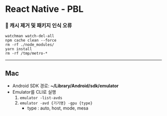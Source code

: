 # React Native - PBL

### 🦋 캐시 제거 및 패키지 인식 오류

```shell
watchman watch-del-all
npm cache clean --force
rm -rf ./node_modules/
yarn install
rm -rf /tmp/metro-*
```

---

## Mac

- Android SDK 경로: **~/Library/Android/sdk/emulator**
- Emulator를 CLI로 실행
  1. `emulator -list-avds`
  2. `emulator -avd {기기명} -gpu {type}`
     - type : auto, host, mode, mesa

